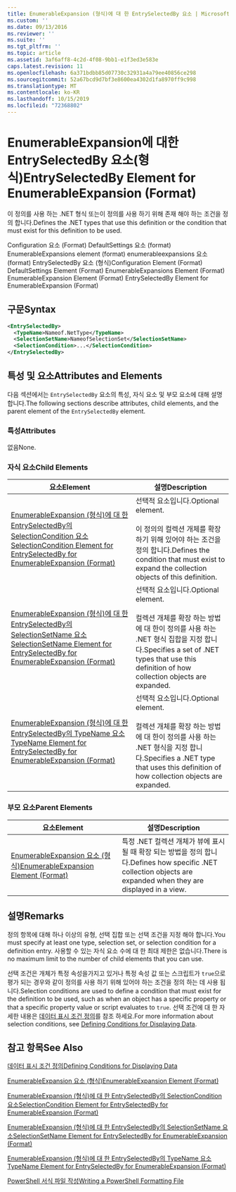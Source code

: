 ```yaml
---
title: EnumerableExpansion (형식)에 대 한 EntrySelectedBy 요소 | Microsoft Docs
ms.custom: ''
ms.date: 09/13/2016
ms.reviewer: ''
ms.suite: ''
ms.tgt_pltfrm: ''
ms.topic: article
ms.assetid: 3af6aff8-4c2d-4f08-9bb1-e1f3ed3e583e
caps.latest.revision: 11
ms.openlocfilehash: 6a371bdbb85d07730c32931a4a79ee40856ce298
ms.sourcegitcommit: 52a67bcd9d7bf3e8600ea4302d1fa8970ff9c998
ms.translationtype: MT
ms.contentlocale: ko-KR
ms.lasthandoff: 10/15/2019
ms.locfileid: "72368802"
---
```

# <a name="entryselectedby-element-for-enumerableexpansion-format"></a><span data-ttu-id="ab08b-102">EnumerableExpansion에 대한 EntrySelectedBy 요소(형식)</span><span class="sxs-lookup"><span data-stu-id="ab08b-102">EntrySelectedBy Element for EnumerableExpansion (Format)</span></span>

<span data-ttu-id="ab08b-103">이 정의를 사용 하는 .NET 형식 또는이 정의를 사용 하기 위해 존재 해야 하는 조건을 정의 합니다.</span><span class="sxs-lookup"><span data-stu-id="ab08b-103">Defines the .NET types that use this definition or the condition that must exist for this definition to be used.</span></span>

<span data-ttu-id="ab08b-104">Configuration 요소 (Format) DefaultSettings 요소 (format) EnumerableExpansions element (format) enumerableexpansions 요소 (format) EntrySelectedBy 요소 (형식)</span><span class="sxs-lookup"><span data-stu-id="ab08b-104">Configuration Element (Format) DefaultSettings Element (Format) EnumerableExpansions Element (Format) EnumerableExpansion Element (Format) EntrySelectedBy Element for EnumerableExpansion (Format)</span></span>

## <a name="syntax"></a><span data-ttu-id="ab08b-105">구문</span><span class="sxs-lookup"><span data-stu-id="ab08b-105">Syntax</span></span>

```xml
<EntrySelectedBy>
  <TypeName>Nameof.NetType</TypeName>
  <SelectionSetName>NameofSelectionSet</SelectionSetName>
  <SelectionCondition>...</SelectionCondition>
</EntrySelectedBy>
```

## <a name="attributes-and-elements"></a><span data-ttu-id="ab08b-106">특성 및 요소</span><span class="sxs-lookup"><span data-stu-id="ab08b-106">Attributes and Elements</span></span>

<span data-ttu-id="ab08b-107">다음 섹션에서는 `EntrySelectedBy` 요소의 특성, 자식 요소 및 부모 요소에 대해 설명 합니다.</span><span class="sxs-lookup"><span data-stu-id="ab08b-107">The following sections describe attributes, child elements, and the parent element of the `EntrySelectedBy` element.</span></span>

### <a name="attributes"></a><span data-ttu-id="ab08b-108">특성</span><span class="sxs-lookup"><span data-stu-id="ab08b-108">Attributes</span></span>

<span data-ttu-id="ab08b-109">없음</span><span class="sxs-lookup"><span data-stu-id="ab08b-109">None.</span></span>

### <a name="child-elements"></a><span data-ttu-id="ab08b-110">자식 요소</span><span class="sxs-lookup"><span data-stu-id="ab08b-110">Child Elements</span></span>

|<span data-ttu-id="ab08b-111">요소</span><span class="sxs-lookup"><span data-stu-id="ab08b-111">Element</span></span>|<span data-ttu-id="ab08b-112">설명</span><span class="sxs-lookup"><span data-stu-id="ab08b-112">Description</span></span>|
|-------------|-----------------|
|[<span data-ttu-id="ab08b-113">EnumerableExpansion (형식)에 대 한 EntrySelectedBy의 SelectionCondition 요소</span><span class="sxs-lookup"><span data-stu-id="ab08b-113">SelectionCondition Element for EntrySelectedBy for EnumerableExpansion (Format)</span></span>](./selectioncondition-element-for-entryselectedby-for-enumerableexpansion-format.md)|<span data-ttu-id="ab08b-114">선택적 요소입니다.</span><span class="sxs-lookup"><span data-stu-id="ab08b-114">Optional element.</span></span><br /><br /> <span data-ttu-id="ab08b-115">이 정의의 컬렉션 개체를 확장 하기 위해 있어야 하는 조건을 정의 합니다.</span><span class="sxs-lookup"><span data-stu-id="ab08b-115">Defines the condition that must exist to expand the collection objects of this definition.</span></span>|
|[<span data-ttu-id="ab08b-116">EnumerableExpansion (형식)에 대 한 EntrySelectedBy의 SelectionSetName 요소</span><span class="sxs-lookup"><span data-stu-id="ab08b-116">SelectionSetName Element for EntrySelectedBy for EnumerableExpansion (Format)</span></span>](./selectionsetname-element-for-entryselectedby-for-enumerableexpansion-format.md)|<span data-ttu-id="ab08b-117">선택적 요소입니다.</span><span class="sxs-lookup"><span data-stu-id="ab08b-117">Optional element.</span></span><br /><br /> <span data-ttu-id="ab08b-118">컬렉션 개체를 확장 하는 방법에 대 한이 정의를 사용 하는 .NET 형식 집합을 지정 합니다.</span><span class="sxs-lookup"><span data-stu-id="ab08b-118">Specifies a set of .NET types that use this definition of how collection objects are expanded.</span></span>|
|[<span data-ttu-id="ab08b-119">EnumerableExpansion (형식)에 대 한 EntrySelectedBy의 TypeName 요소</span><span class="sxs-lookup"><span data-stu-id="ab08b-119">TypeName Element for EntrySelectedBy for EnumerableExpansion (Format)</span></span>](./typename-element-for-entryselectedby-for-enumerableexpansion-format.md)|<span data-ttu-id="ab08b-120">선택적 요소입니다.</span><span class="sxs-lookup"><span data-stu-id="ab08b-120">Optional element.</span></span><br /><br /> <span data-ttu-id="ab08b-121">컬렉션 개체를 확장 하는 방법에 대 한이 정의를 사용 하는 .NET 형식을 지정 합니다.</span><span class="sxs-lookup"><span data-stu-id="ab08b-121">Specifies a .NET type that uses this definition of how collection objects are expanded.</span></span>|

### <a name="parent-elements"></a><span data-ttu-id="ab08b-122">부모 요소</span><span class="sxs-lookup"><span data-stu-id="ab08b-122">Parent Elements</span></span>

|<span data-ttu-id="ab08b-123">요소</span><span class="sxs-lookup"><span data-stu-id="ab08b-123">Element</span></span>|<span data-ttu-id="ab08b-124">설명</span><span class="sxs-lookup"><span data-stu-id="ab08b-124">Description</span></span>|
|-------------|-----------------|
|[<span data-ttu-id="ab08b-125">EnumerableExpansion 요소 (형식)</span><span class="sxs-lookup"><span data-stu-id="ab08b-125">EnumerableExpansion Element (Format)</span></span>](./enumerableexpansion-element-format.md)|<span data-ttu-id="ab08b-126">특정 .NET 컬렉션 개체가 뷰에 표시 될 때 확장 되는 방법을 정의 합니다.</span><span class="sxs-lookup"><span data-stu-id="ab08b-126">Defines how specific .NET collection objects are expanded when they are displayed in a view.</span></span>|

## <a name="remarks"></a><span data-ttu-id="ab08b-127">설명</span><span class="sxs-lookup"><span data-stu-id="ab08b-127">Remarks</span></span>

<span data-ttu-id="ab08b-128">정의 항목에 대해 하나 이상의 유형, 선택 집합 또는 선택 조건을 지정 해야 합니다.</span><span class="sxs-lookup"><span data-stu-id="ab08b-128">You must specify at least one type, selection set, or selection condition for a definition entry.</span></span> <span data-ttu-id="ab08b-129">사용할 수 있는 자식 요소 수에 대 한 최대 제한은 없습니다.</span><span class="sxs-lookup"><span data-stu-id="ab08b-129">There is no maximum limit to the number of child elements that you can use.</span></span>

<span data-ttu-id="ab08b-130">선택 조건은 개체가 특정 속성을가지고 있거나 특정 속성 값 또는 스크립트가 `true`으로 평가 되는 경우와 같이 정의를 사용 하기 위해 있어야 하는 조건을 정의 하는 데 사용 됩니다.</span><span class="sxs-lookup"><span data-stu-id="ab08b-130">Selection conditions are used to define a condition that must exist for the definition to be used, such as when an object has a specific property or that a specific property value or script evaluates to `true`.</span></span> <span data-ttu-id="ab08b-131">선택 조건에 대 한 자세한 내용은 [데이터 표시 조건 정의](./defining-conditions-for-displaying-data.md)를 참조 하세요.</span><span class="sxs-lookup"><span data-stu-id="ab08b-131">For more information about selection conditions, see [Defining Conditions for Displaying Data](./defining-conditions-for-displaying-data.md).</span></span>

## <a name="see-also"></a><span data-ttu-id="ab08b-132">참고 항목</span><span class="sxs-lookup"><span data-stu-id="ab08b-132">See Also</span></span>

[<span data-ttu-id="ab08b-133">데이터 표시 조건 정의</span><span class="sxs-lookup"><span data-stu-id="ab08b-133">Defining Conditions for Displaying Data</span></span>](./defining-conditions-for-displaying-data.md)

[<span data-ttu-id="ab08b-134">EnumerableExpansion 요소 (형식)</span><span class="sxs-lookup"><span data-stu-id="ab08b-134">EnumerableExpansion Element (Format)</span></span>](./enumerableexpansion-element-format.md)

[<span data-ttu-id="ab08b-135">EnumerableExpansion (형식)에 대 한 EntrySelectedBy의 SelectionCondition 요소</span><span class="sxs-lookup"><span data-stu-id="ab08b-135">SelectionCondition Element for EntrySelectedBy for EnumerableExpansion (Format)</span></span>](./selectioncondition-element-for-entryselectedby-for-enumerableexpansion-format.md)

[<span data-ttu-id="ab08b-136">EnumerableExpansion (형식)에 대 한 EntrySelectedBy의 SelectionSetName 요소</span><span class="sxs-lookup"><span data-stu-id="ab08b-136">SelectionSetName Element for EntrySelectedBy for EnumerableExpansion (Format)</span></span>](./selectionsetname-element-for-entryselectedby-for-enumerableexpansion-format.md)

[<span data-ttu-id="ab08b-137">EnumerableExpansion (형식)에 대 한 EntrySelectedBy의 TypeName 요소</span><span class="sxs-lookup"><span data-stu-id="ab08b-137">TypeName Element for EntrySelectedBy for EnumerableExpansion (Format)</span></span>](./typename-element-for-entryselectedby-for-enumerableexpansion-format.md)

[<span data-ttu-id="ab08b-138">PowerShell 서식 파일 작성</span><span class="sxs-lookup"><span data-stu-id="ab08b-138">Writing a PowerShell Formatting File</span></span>](./writing-a-powershell-formatting-file.md)
